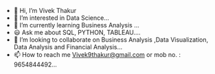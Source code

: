 - 👋 Hi, I’m Vivek Thakur
- 👀 I’m interested in Data Science...
- 🌱 I’m currently learning Business Analysis  ...
- 😃 Ask me about SQL, PYTHON, TABLEAU....
- 💞️ I’m looking to collaborate on Business Analysis ,Data Visualization, Data Analysis and Financial Analysis...
- 📫 How to reach me Vivek9thakur@gmail.com  or mob no. : 9654844492...

<!---
iamVivekthakur/iamVivekthakur is a ✨ special ✨ repository because its `README.md` (this file) appears on your GitHub profile.
You can click the Preview link to take a look at your changes.
--->
